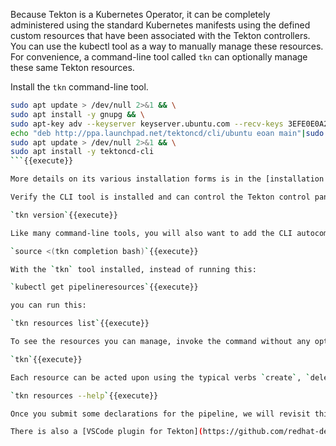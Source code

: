 Because Tekton is a Kubernetes Operator, it can be completely administered using the standard Kubernetes manifests using the defined custom resources that have been associated with the Tekton controllers. You can use the kubectl tool as a way to manually manage these resources. For convenience, a command-line tool called `tkn` can optionally manage these same Tekton resources. 

Install the `tkn` command-line tool.

```bash
sudo apt update > /dev/null 2>&1 && \
sudo apt install -y gnupg && \
sudo apt-key adv --keyserver keyserver.ubuntu.com --recv-keys 3EFE0E0A2F2F60AA && \
echo "deb http://ppa.launchpad.net/tektoncd/cli/ubuntu eoan main"|sudo tee /etc/apt/sources.list.d/tektoncd-ubuntu-cli.list && \
sudo apt update > /dev/null 2>&1 && \
sudo apt install -y tektoncd-cli
```{{execute}}

More details on its various installation forms is in the [installation documentation](https://github.com/tektoncd/cli).

Verify the CLI tool is installed and can control the Tekton control panel.

`tkn version`{{execute}}

Like many command-line tools, you will also want to add the CLI autocompletion. As you type lengthy commands, the tab key will make the best guess to fill in the command details.

`source <(tkn completion bash)`{{execute}}

With the `tkn` tool installed, instead of running this:

`kubectl get pipelineresources`{{execute}}

you can run this:

`tkn resources list`{{execute}}

To see the resources you can manage, invoke the command without any options.

`tkn`{{execute}}

Each resource can be acted upon using the typical verbs `create`, `delete`, `describe`, `list`.

`tkn resources --help`{{execute}}

Once you submit some declarations for the pipeline, we will revisit this `tkn` tool.

There is also a [VSCode plugin for Tekton](https://github.com/redhat-developer/vscode-tekton) that matches the functionality of the CLI tool and provides editor support for the Tekton resource YAML files.
